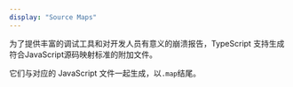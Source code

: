 ```yaml
---
display: "Source Maps"
---
```


为了提供丰富的调试工具和对开发人员有意义的崩溃报告，TypeScript 支持生成符合JavaScript源码映射标准的附加文件。

它们与对应的 JavaScript 文件一起生成，以`.map`结尾。